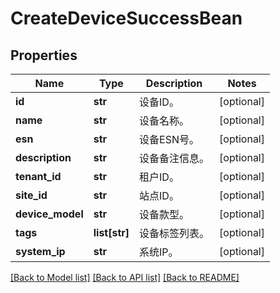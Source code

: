 # CreateDeviceSuccessBean

## Properties
Name | Type | Description | Notes
------------ | ------------- | ------------- | -------------
**id** | **str** | 设备ID。 | [optional] 
**name** | **str** | 设备名称。 | [optional] 
**esn** | **str** | 设备ESN号。 | [optional] 
**description** | **str** | 设备备注信息。 | [optional] 
**tenant_id** | **str** | 租户ID。 | [optional] 
**site_id** | **str** | 站点ID。 | [optional] 
**device_model** | **str** | 设备款型。 | [optional] 
**tags** | **list[str]** | 设备标签列表。 | [optional] 
**system_ip** | **str** | 系统IP。 | [optional] 

[[Back to Model list]](../README.md#documentation-for-models) [[Back to API list]](../README.md#documentation-for-api-endpoints) [[Back to README]](../README.md)


